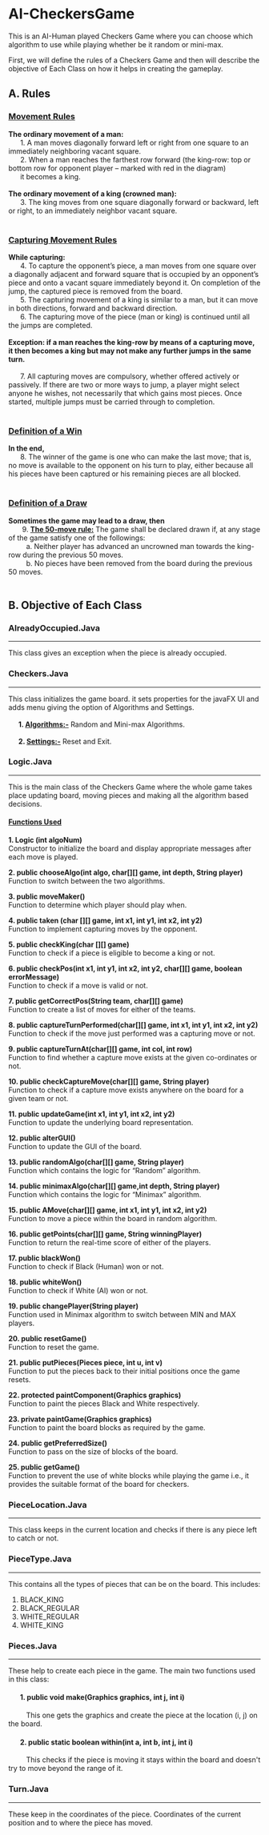 # AI-CheckersGame
This is an AI-Human played Checkers Game where you can choose which algorithm to use while playing whether be it random or mini-max.

First, we will define the rules of a Checkers Game and then will describe the objective of Each Class on how it helps in creating the gameplay.

## A. Rules

### <ins>Movement Rules</ins>
 **The ordinary movement of a man:**<br />
   &nbsp;&nbsp;&nbsp;&nbsp;&nbsp;&nbsp;1. A man moves diagonally forward left or right from one square to an immediately
           neighboring vacant square.<br />
   &nbsp;&nbsp;&nbsp;&nbsp;&nbsp;&nbsp;2. When a man reaches the farthest row forward (the king-row: top or bottom row
          for opponent player – marked with red in the diagram)</br>&nbsp;&nbsp;&nbsp;&nbsp;&nbsp;&nbsp;it becomes a king.<br /><br />
 **The ordinary movement of a king (crowned man):**<br />
    &nbsp;&nbsp;&nbsp;&nbsp;&nbsp;&nbsp;3. The king moves from one square diagonally forward or backward, left or right, to
       an immediately neighbor vacant square.<br /><br />

### <ins>Capturing Movement Rules</ins><br />
**While capturing:**<br />
    &nbsp;&nbsp;&nbsp;&nbsp;&nbsp;&nbsp;4. To capture the opponent’s piece, a man moves from one square over a diagonally adjacent and forward square that is occupied by an opponent’s piece and onto a
        vacant square immediately beyond it. On completion of the jump, the captured piece is removed from the board.<br />
    &nbsp;&nbsp;&nbsp;&nbsp;&nbsp;&nbsp;5. The capturing movement of a king is similar to a man, but it can move in both directions, forward and backward direction.<br />
    &nbsp;&nbsp;&nbsp;&nbsp;&nbsp;&nbsp;6. The capturing move of the piece (man or king) is continued until all the jumps are completed.<br /><br />
**Exception: if a man reaches the king-row by means of a capturing move, it then becomes
a king but may not make any further jumps in the same turn.**<br /><br />
    &nbsp;&nbsp;&nbsp;&nbsp;&nbsp;&nbsp;7. All capturing moves are compulsory, whether offered actively or passively. If there are two or more ways to jump, a player might select anyone he wishes, not necessarily that which gains most pieces. Once started, multiple jumps must be carried through to completion.<br /><br />
        
### <ins>Definition of a Win</ins>

**In the end,**<br />
     &nbsp;&nbsp;&nbsp;&nbsp;&nbsp;&nbsp;8. The winner of the game is one who can make the last move; that is, no move is
available to the opponent on his turn to play, either because all his pieces have
been captured or his remaining pieces are all blocked.<br /><br />
### <ins>Definition of a Draw</ins>

**Sometimes the game may lead to a draw, then**<br />
    &nbsp;&nbsp;&nbsp;&nbsp;&nbsp;&nbsp; 9. **<ins>The 50-move rule:</ins>** The game shall be declared drawn if, at any stage of the game
         satisfy one of the followings:<br />
      &nbsp;&nbsp;&nbsp;&nbsp;&nbsp;&nbsp;&nbsp;&nbsp; a. Neither player has advanced an uncrowned man towards the king-row
during the previous 50 moves.<br />
      &nbsp;&nbsp;&nbsp;&nbsp;&nbsp;&nbsp;&nbsp;&nbsp; b. No pieces have been removed from the board during the previous 50
moves.<br /><br />

## B. Objective of Each Class

### AlreadyOccupied.Java
----
This class gives an exception when the piece is already occupied.<br />

### Checkers.Java
----
This class initializes the game board. it sets properties for the javaFX UI and adds menu giving the option of Algorithms and Settings.<br /><br />
**&nbsp;&nbsp;&nbsp;&nbsp;&nbsp;&nbsp;1. <ins>Algorithms:-</ins>** Random and Mini-max Algorithms.<br /><br/>
**&nbsp;&nbsp;&nbsp;&nbsp;&nbsp;&nbsp;2. <ins>Settings:-</ins>** Reset and Exit.<br />

### Logic.Java
----
This is the main class of the Checkers Game where the whole game takes place updating board, moving pieces and making all the algorithm based decisions.

#### <ins>Functions Used</ins>
**1.	Logic (int algoNum)**<br />
Constructor to initialize the board and display appropriate messages after each move is played.

**2.	public chooseAlgo(int algo, char[][] game, int depth, String player)**<br />
Function to switch between the two algorithms.

**3.	public moveMaker()**<br />
Function to determine which player should play when.

**4.	public taken (char [][] game, int x1, int y1, int x2, int y2)**<br />
Function to implement capturing moves by the opponent.

**5.	public checkKing(char [][] game)**<br />
Function to check if a piece is eligible to become a king or not.

**6.	public checkPos(int x1, int y1, int x2, int y2, char[][] game, boolean errorMessage)**<br />
Function to check if a move is valid or not.

**7.	public getCorrectPos(String team, char[][] game)**<br />
Function to create a list of moves for either of the teams.

**8.	public captureTurnPerformed(char[][] game, int x1, int y1, int x2, int y2)**<br />
Function to check if the move just performed was a capturing move or not.

**9.	public captureTurnAt(char[][] game, int col, int row)**<br />
Function to find whether a capture move exists at the given co-ordinates or not.

**10.	public checkCaptureMove(char[][] game, String player)**<br />
Function to check if a capture move exists anywhere on the board for a given team or not.

**11.	public updateGame(int x1, int y1, int x2, int y2)**<br />
Function to update the underlying board representation.

**12.	public alterGUI()**<br />
Function to update the GUI of the board.

**13.	public randomAlgo(char[][] game, String player)**<br />
Function which contains the logic for “Random” algorithm.

**14.	public minimaxAlgo(char[][] game,int depth, String player)**<br />
Function which contains the logic for “Minimax” algorithm.

**15.	public AMove(char[][] game, int x1, int y1, int x2, int y2)**<br />
Function to move a piece within the board in random algorithm.

**16.	public getPoints(char[][] game, String winningPlayer)**<br />
Function to return the real-time score of either of the players.

**17.	public blackWon()**<br />
Function to check if Black (Human) won or not.

**18.	public whiteWon()**<br />
Function to check if White (AI) won or not.

**19.	public changePlayer(String player)**<br />
Function used in Minimax algorithm to switch between MIN and MAX players.

**20.	public resetGame()**<br />
Function to reset the game.

**21.	public putPieces(Pieces piece, int u, int v)**<br />
Function to put the pieces back to their initial positions once the game resets.

**22.	protected paintComponent(Graphics graphics)**<br />
Function to paint the pieces Black and White respectively.

**23.	private paintGame(Graphics graphics)**<br />
Function to paint the board blocks as required by the game.

**24.	public getPreferredSize()**<br />
Function to pass on the size of blocks of the board.

**25.	public getGame()**<br />
Function to prevent the use of white blocks while playing the game i.e., it provides the suitable format of the board for checkers.


### PieceLocation.Java
----
This class keeps in the current location and checks if there is any piece left to catch or not.

### PieceType.Java
----
This contains all the types of pieces that can be on the board. This includes:<br />
1. BLACK_KING
2. BLACK_REGULAR
3. WHITE_REGULAR
4. WHITE_KING

### Pieces.Java
----
These help to create each piece in the game. The main two functions used in this class:
####  &nbsp;&nbsp;&nbsp;&nbsp;&nbsp;&nbsp; 1. public void make(Graphics graphics, int j, int i)
&nbsp;&nbsp;&nbsp;&nbsp;&nbsp;&nbsp;&nbsp;&nbsp;   This one gets the graphics and create the piece at the location (i, j) on the board.

#### &nbsp;&nbsp;&nbsp;&nbsp;&nbsp;&nbsp; 2. public static boolean within(int a, int b, int j, int i)
&nbsp;&nbsp;&nbsp;&nbsp;&nbsp;&nbsp;&nbsp;&nbsp;   This checks if the piece is moving it stays within the board and doesn't try to move beyond the range of it.

### Turn.Java
----
These keep in the coordinates of the piece. Coordinates of the current position and to where the piece has moved.
